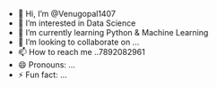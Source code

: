 - 👋 Hi, I’m @Venugopal1407
- 👀 I’m interested in Data Science
- 🌱 I’m currently learning Python & Machine Learning
- 💞️ I’m looking to collaborate on ...
- 📫 How to reach me ..7892082961
- 😄 Pronouns: ...
- ⚡ Fun fact: ...
>
